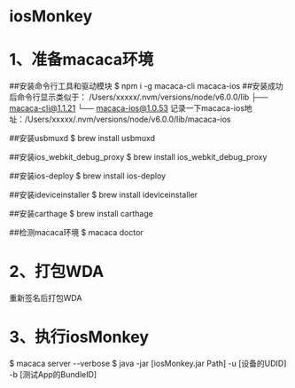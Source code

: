 # iosMonkey

# 1、准备macaca环境
##安装命令行工具和驱动模块
$ npm i -g macaca-cli macaca-ios
##安装成功后命令行显示类似于：
/Users/xxxxx/.nvm/versions/node/v6.0.0/lib
├── macaca-cli@1.1.21 
└── macaca-ios@1.0.53
记录一下macaca-ios地址：/Users/xxxxx/.nvm/versions/node/v6.0.0/lib/macaca-ios

##安装usbmuxd
$ brew install usbmuxd

##安装ios_webkit_debug_proxy
$ brew install ios_webkit_debug_proxy

##安装ios-deploy
$ brew install ios-deploy

##安装ideviceinstaller
$ brew install ideviceinstaller

##安装carthage
$ brew install carthage

##检测macaca环境
$ macaca doctor

# 2、打包WDA
重新签名后打包WDA

# 3、执行iosMonkey
$ macaca server --verbose
$ java -jar [iosMonkey.jar Path] -u [设备的UDID] -b [测试App的BundleID]

